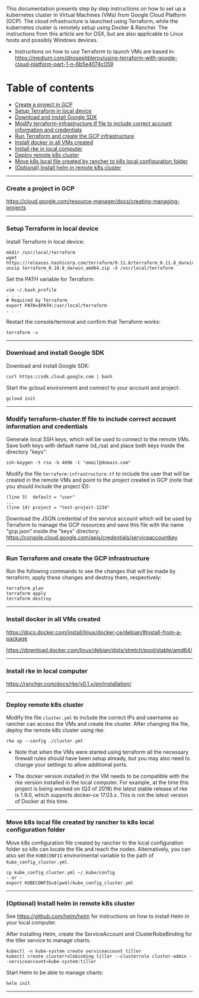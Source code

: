 This documentation presents step by step instructions on how to set up a kubernetes cluster in Virtual Machines (VMs) from Google Cloud Platform (GCP). The cloud infrastructure is launched using Terraform, while the kubernetes cluster is remotely setup using Docker & Rancher. The instructions from this article are for OSX, but are also applicable to Linux hosts and possibly Windows devices.

* Instructions on how to use Terraform to launch VMs are based in: https://medium.com/@josephbleroy/using-terraform-with-google-cloud-platform-part-1-n-6b5e4074c059

Table of contents
=================
<!--ts-->
  * [Create a project in GCP](#create-a-project-in-gcp)
  * [Setup Terraform in local device](#setup-terraform-in-local-device)
  * [Download and install Google SDK](#download-and-install-google-sdk)
  * [Modify terraform-infrastructure.tf file to include correct account information and credentials](#modify-terraform-infrastructuretf-file-to-include-correct-account-information-and-credentials)
  * [Run Terraform and create the GCP infrastructure](#run-terraform-and-create-the-gcp-infrastructure)
  * [Install docker in all VMs created](#install-docker-in-all-vms-created)
  * [Install rke in local computer](#install-rke-in-local-computer)
  * [Deploy remote k8s cluster](#deploy-remote-k8s-cluster)
  * [Move k8s local file created by rancher to k8s local configuration folder](#deploy-remote-k8s-cluster)
  * [(Optional) Install helm in remote k8s cluster](#optional-install-helm-in-remote-k8s-cluster)

<!--te-->


---

### Create a project in GCP

https://cloud.google.com/resource-manager/docs/creating-managing-projects

---
### Setup Terraform in local device

Install Terraform in local device:
```
mkdir /usr/local/terraform
wget https://releases.hashicorp.com/terraform/0.11.8/terraform_0.11.8_darwin_amd64.zip
unzip terraform_0.10.8_darwin_amd64.zip -d /usr/local/terraform
```

Set the PATH variable for Terraform:
```
vim ~/.bash_profile
. . .
# Required by Terraform
export PATH=$PATH:/usr/local/terraform
. . .
```

Restart the console/terminal and confirm that Terraform works:
```
terraform -v
```

---
### Download and install Google SDK

Download and install Google SDK:
```
curl https://sdk.cloud.google.com | bash
```

Start the gcloud environment and connect to your account and project:
```
gcloud init
```

---
### Modify terraform-cluster.tf file to include correct account information and credentials

Generate local SSH keys, which will be used to connect to the remote VMs. Save both keys with default name (id_rsa) and place both keys inside the directory "keys":
```
ssh-keygen -t rsa -b 4096 -C "email@domain.com"
```

Modify the file `terraform-infrastructure.tf` to include the user that will be created in the remote VMs and point to the project created in GCP (note that you should include the project ID):
```
(line 3)  default = "user"
...
(line 14) project = "test-project-1234"
```

Download the JSON credential of the service account which will be used by Terraform to manage the GCP resources and save this file with the name "gcp.json" inside the "keys" directory:
https://console.cloud.google.com/apis/credentials/serviceaccountkey

---
### Run Terraform and create the GCP infrastructure

Run the following commands to see the changes that will be made by terraform, apply these changes and destroy them, respectively:
```
terraform plan
terraform apply
terraform destroy
```

---
### Install docker in all VMs created
https://docs.docker.com/install/linux/docker-ce/debian/#install-from-a-package

https://download.docker.com/linux/debian/dists/stretch/pool/stable/amd64/

---
### Install rke in local computer
https://rancher.com/docs/rke/v0.1.x/en/installation/

---
### Deploy remote k8s cluster

Modify the file `cluster.yml` to include the correct IPs and username so rancher can access the VMs and create the cluster. After changing the file, deploy the remote k8s cluster using rke:

```
rke up --config ./cluster.yml
```

* Note that when the VMs were started using terraform all the necessary firewall rules should have been setup already, but you may also need to change your settings to allow additional ports.

* The docker version installed in the VM needs to be compatible with the rke version installed in the local computer. For example, at the time this project is being worked on (Q3 of 2018) the latest stable release of rke is 1.9.0, which supports docker-ce 17.03.x. This is not the latest version of Docker at this time.

---
### Move k8s local file created by rancher to k8s local configuration folder

Move k8s configuration file created by rancher to the local configuration folder so k8s can locate the file and reach the nodes. Alternatively, you can also set the `KUBECONFIG` environmental variable to the path of `kube_config_cluster.yml`.
```
cp kube_config_cluster.yml ~/.kube/config
- or -
export KUBECONFIG=$(pwd)/kube_config_cluster.yml
```

---
### (Optional) Install helm in remote k8s cluster

See https://github.com/helm/helm for instructions on how to install Helm in your local computer.

After installing Helm, create the ServiceAccount and ClusterRobeBinding for the tiller service to manage charts.
```
kubectl -n kube-system create serviceaccount tiller
kubectl create clusterrolebinding tiller --clusterrole cluster-admin --serviceaccount=kube-system:tiller
```

Start Helm to be able to manage charts:
```
helm init
```

---
